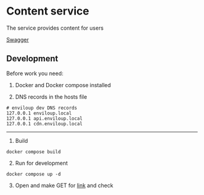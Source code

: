 # Content service

The service provides content for users

[Swagger](http://api.enviloup.local:8080/content/docs)

## Development

Before work you need:

1. Docker and Docker compose installed

2. DNS records in the hosts file

```shell
# enviloup dev DNS records
127.0.0.1 enviloup.local
127.0.0.1 api.enviloup.local
127.0.0.1 cdn.enviloup.local
```

-----

1. Build 

```shell
docker compose build
```

2. Run for development

```shell
docker compose up -d
```

3. Open and make GET for [link](http://api.enviloup.local:8080/content/) and check
